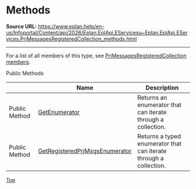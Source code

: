 # Methods

**Source URL:** https://www.eplan.help/en-us/Infoportal/Content/api/2026/Eplan.EplApi.EServicesu~Eplan.EplApi.EServices.PrjMessagesRegisteredCollection_methods.html

---

For a list of all members of this type, see [PrjMessagesRegisteredCollection members](Eplan.EplApi.EServicesu~Eplan.EplApi.EServices.PrjMessagesRegisteredCollection_members.html).

Public Methods

|  | Name | Description |
| --- | --- | --- |
| Public Method | [GetEnumerator](Eplan.EplApi.EServicesu~Eplan.EplApi.EServices.PrjMessagesRegisteredCollection~GetEnumerator.html) | Returns an enumerator that can iterate through a collection. |
| Public Method | [GetRegisteredPrjMsgsEnumerator](Eplan.EplApi.EServicesu~Eplan.EplApi.EServices.PrjMessagesRegisteredCollection~GetRegisteredPrjMsgsEnumerator.html) | Returns a typed enumerator that can iterate through a collection. |

[Top](#top)
